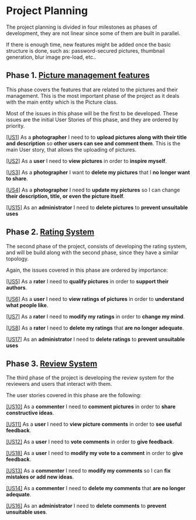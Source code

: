 # Project Planning

The project planning is divided in four milestones as phases of development, they are not linear since some of them are built in parallel.

If there is enough time, new features might be added once the basic structure is done, such as: password-secured pictures, thumbnail generation, blur image pre-load, etc..

## Phase 1. [Picture management features](https://github.com/GabCas28/Image-Repository/milestone/4)

This phase covers the features that are related to the pictures and their management. This is the most important phase of the project as it deals with the main entity which is the Picture class.

Most of the issues in this phase will be the first to be developed. These issues are the initial User Stories of this phase, and they are ordered by priority.

[[US1]](https://github.com/GabCas28/Image-Repository/issues/17) As a **photographer** I need to to **upload pictures along with their title and description** so **other users can see and comment them**.
This is the main User story, that allows the uploading of pictures.

[[US2]](https://github.com/GabCas28/Image-Repository/issues/18) As a **user** I need to **view pictures** in order to **inspire myself**.

[[US3]](https://github.com/GabCas28/Image-Repository/issues/19) As a **photographer** I want to **delete my pictures** that I **no longer want to share**.

[[US4]](https://github.com/GabCas28/Image-Repository/issues/20) As a **photographer** I need to **update my pictures** so I can change **their description, title, or even the picture itself**.
  
[[US15]](https://github.com/GabCas28/Image-Repository/issues/30) As an **administrator** I need to **delete pictures** to **prevent unsuitable uses**

## Phase 2. [Rating System](https://github.com/GabCas28/Image-Repository/milestone/6)

The second phase of the project, consists of developing the rating system, and will be build along with the second phase, since they have a similar topology.

Again, the issues covered in this phase are ordered by importance:

[[US5]](https://github.com/GabCas28/Image-Repository/issues/21) As a **rater** I need to **qualify pictures** in order to **support their authors**.

[[US6]](https://github.com/GabCas28/Image-Repository/issues22) As a **user** I need to **view ratings of pictures** in order to **understand what people like**.

[[US7]](https://github.com/GabCas28/Image-Repository/issues/23) As a **rater** I need to **modify my ratings** in order to **change my mind**.

[[US8]](https://github.com/GabCas28/Image-Repository/issues/24) As a **rater** I need to **delete my ratings** that **are no longer adequate**.
  
[[US17]](https://github.com/GabCas28/Image-Repository/issues/32) As an **administrator** I need to **delete ratings** to **prevent unsuitable uses**

## Phase 3. [Review System](https://github.com/GabCas28/Image-Repository/milestone/5)

The third phase of the project is developing the review system for the reviewers and users that interact with them.

The user stories covered in this phase are the following:

[[US10]](https://github.com/GabCas28/Image-Repository/issues/25) As a **commenter** I need to **comment pictures** in order to **share constructive ideas**.

[[US11]](https://github.com/GabCas28/Image-Repository/issues/26) As a **user** I need to **view picture comments** in order to **see useful feedback**.

[[US12]](https://github.com/GabCas28/Image-Repository/issues/27) As a **user** I need to **vote comments** in order to **give feedback**.
  
[[US18]](https://github.com/GabCas28/Image-Repository/issues/33) As a **user** I need to **modify my vote to a comment** in order to **give feedback**.

[[US13]](https://github.com/GabCas28/Image-Repository/issues/28) As a **commenter** I need to **modify my comments** so I can **fix mistakes or add new ideas**.

[[US14]](https://github.com/GabCas28/Image-Repository/issues/29) As a **commenter** I need to **delete my comments** that **are no longer adequate**.
  
[[US16]](https://github.com/GabCas28/Image-Repository/issues/31) As an **administrator** I need to **delete comments** to **prevent unsuitable uses**.
